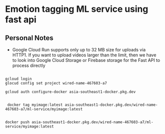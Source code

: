 # Emotion tagging ML service using fast api 

## Personal Notes
* Google Cloud Run supports only up to 32 MB size for uploads via HTTP1. If you want to upload videos larger than the limit, then we have to look into Google Cloud Storage or Firebase storage for the Fast API to process directly

```

gcloud login
glocud config set project wired-name-467603-a7

gcloud auth configure-docker asia-southeast1-docker.pkg.dev


 docker tag myimage:latest asia-southeast1-docker.pkg.dev/wired-name-467603-a7/ml-service/myimage:latest


docker push asia-southeast1-docker.pkg.dev/wired-name-467603-a7/ml-service/myimage:latest





```

